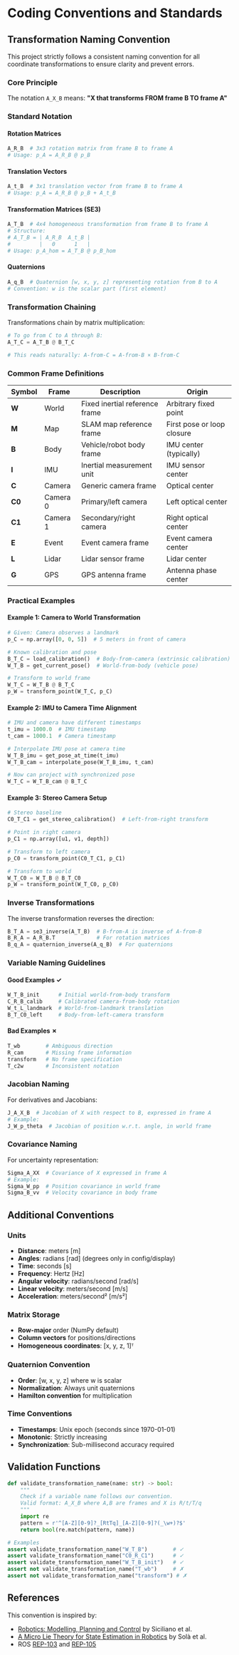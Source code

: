 # Coding Conventions and Standards

## Transformation Naming Convention

This project strictly follows a consistent naming convention for all coordinate transformations to ensure clarity and prevent errors.

### Core Principle

The notation `A_X_B` means: **"X that transforms FROM frame B TO frame A"**

### Standard Notation

#### Rotation Matrices
```python
A_R_B  # 3x3 rotation matrix from frame B to frame A
# Usage: p_A = A_R_B @ p_B
```

#### Translation Vectors
```python
A_t_B  # 3x1 translation vector from frame B to frame A
# Usage: p_A = A_R_B @ p_B + A_t_B
```

#### Transformation Matrices (SE3)
```python
A_T_B  # 4x4 homogeneous transformation from frame B to frame A
# Structure:
# A_T_B = | A_R_B  A_t_B |
#         |   0      1   |
# Usage: p_A_hom = A_T_B @ p_B_hom
```

#### Quaternions
```python
A_q_B  # Quaternion [w, x, y, z] representing rotation from B to A
# Convention: w is the scalar part (first element)
```

### Transformation Chaining

Transformations chain by matrix multiplication:
```python
# To go from C to A through B:
A_T_C = A_T_B @ B_T_C

# This reads naturally: A-from-C = A-from-B × B-from-C
```

### Common Frame Definitions

| Symbol | Frame | Description | Origin |
|--------|-------|-------------|--------|
| **W** | World | Fixed inertial reference frame | Arbitrary fixed point |
| **M** | Map | SLAM map reference frame | First pose or loop closure |
| **B** | Body | Vehicle/robot body frame | IMU center (typically) |
| **I** | IMU | Inertial measurement unit | IMU sensor center |
| **C** | Camera | Generic camera frame | Optical center |
| **C0** | Camera 0 | Primary/left camera | Left optical center |
| **C1** | Camera 1 | Secondary/right camera | Right optical center |
| **E** | Event | Event camera frame | Event camera center |
| **L** | Lidar | Lidar sensor frame | Lidar center |
| **G** | GPS | GPS antenna frame | Antenna phase center |

### Practical Examples

#### Example 1: Camera to World Transformation
```python
# Given: Camera observes a landmark
p_C = np.array([0, 0, 5])  # 5 meters in front of camera

# Known calibration and pose
B_T_C = load_calibration()  # Body-from-camera (extrinsic calibration)
W_T_B = get_current_pose()  # World-from-body (vehicle pose)

# Transform to world frame
W_T_C = W_T_B @ B_T_C
p_W = transform_point(W_T_C, p_C)
```

#### Example 2: IMU to Camera Time Alignment
```python
# IMU and camera have different timestamps
t_imu = 1000.0  # IMU timestamp
t_cam = 1000.1  # Camera timestamp

# Interpolate IMU pose at camera time
W_T_B_imu = get_pose_at_time(t_imu)
W_T_B_cam = interpolate_pose(W_T_B_imu, t_cam)

# Now can project with synchronized pose
W_T_C = W_T_B_cam @ B_T_C
```

#### Example 3: Stereo Camera Setup
```python
# Stereo baseline
C0_T_C1 = get_stereo_calibration()  # Left-from-right transform

# Point in right camera
p_C1 = np.array([u1, v1, depth])

# Transform to left camera
p_C0 = transform_point(C0_T_C1, p_C1)

# Transform to world
W_T_C0 = W_T_B @ B_T_C0
p_W = transform_point(W_T_C0, p_C0)
```

### Inverse Transformations

The inverse transformation reverses the direction:
```python
B_T_A = se3_inverse(A_T_B)  # B-from-A is inverse of A-from-B
B_R_A = A_R_B.T             # For rotation matrices
B_q_A = quaternion_inverse(A_q_B)  # For quaternions
```

### Variable Naming Guidelines

#### Good Examples ✓
```python
W_T_B_init      # Initial world-from-body transform
C_R_B_calib     # Calibrated camera-from-body rotation
W_t_L_landmark  # World-from-landmark translation
B_T_C0_left     # Body-from-left-camera transform
```

#### Bad Examples ✗
```python
T_wb        # Ambiguous direction
R_cam       # Missing frame information  
transform   # No frame specification
T_c2w       # Inconsistent notation
```

### Jacobian Naming

For derivatives and Jacobians:
```python
J_A_X_B  # Jacobian of X with respect to B, expressed in frame A
# Example:
J_W_p_theta  # Jacobian of position w.r.t. angle, in world frame
```

### Covariance Naming

For uncertainty representation:
```python
Sigma_A_XX  # Covariance of X expressed in frame A
# Example:
Sigma_W_pp  # Position covariance in world frame
Sigma_B_vv  # Velocity covariance in body frame
```

## Additional Conventions

### Units
- **Distance**: meters [m]
- **Angles**: radians [rad] (degrees only in config/display)
- **Time**: seconds [s]
- **Frequency**: Hertz [Hz]
- **Angular velocity**: radians/second [rad/s]
- **Linear velocity**: meters/second [m/s]
- **Acceleration**: meters/second² [m/s²]

### Matrix Storage
- **Row-major** order (NumPy default)
- **Column vectors** for positions/directions
- **Homogeneous coordinates**: [x, y, z, 1]ᵀ

### Quaternion Convention
- **Order**: [w, x, y, z] where w is scalar
- **Normalization**: Always unit quaternions
- **Hamilton convention** for multiplication

### Time Conventions
- **Timestamps**: Unix epoch (seconds since 1970-01-01)
- **Monotonic**: Strictly increasing
- **Synchronization**: Sub-millisecond accuracy required

## Validation Functions

```python
def validate_transformation_name(name: str) -> bool:
    """
    Check if a variable name follows our convention.
    Valid format: A_X_B where A,B are frames and X is R/t/T/q
    """
    import re
    pattern = r'^[A-Z][0-9]?_[RtTq]_[A-Z][0-9]?(_\w+)?$'
    return bool(re.match(pattern, name))

# Examples
assert validate_transformation_name("W_T_B")        # ✓
assert validate_transformation_name("C0_R_C1")      # ✓ 
assert validate_transformation_name("W_T_B_init")   # ✓
assert not validate_transformation_name("T_wb")     # ✗
assert not validate_transformation_name("transform") # ✗
```

## References

This convention is inspired by:
- [Robotics: Modelling, Planning and Control](https://link.springer.com/book/10.1007/978-1-84628-642-1) by Siciliano et al.
- [A Micro Lie Theory for State Estimation in Robotics](https://arxiv.org/abs/1812.01537) by Solà et al.
- ROS [REP-103](https://www.ros.org/reps/rep-0103.html) and [REP-105](https://www.ros.org/reps/rep-0105.html)